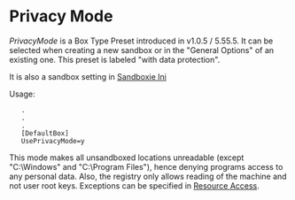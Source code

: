 # Privacy Mode
_PrivacyMode_ is a Box Type Preset introduced in v1.0.5 / 5.55.5. It can be selected when creating a new sandbox or in the "General Options" of an existing one. This preset is labeled "with data protection".

It is also a sandbox setting in [Sandboxie Ini](SandboxieIni.md)

Usage:

```
   .
   .
   .
   [DefaultBox]
   UsePrivacyMode=y
```

This mode makes all unsandboxed locations unreadable (except "C:\Windows" and "C:\Program Files"), hence denying programs access to any personal data. Also, the registry only allows reading of the machine and not user root keys. Exceptions can be specified in [Resource Access](ResourceAccess.md).
